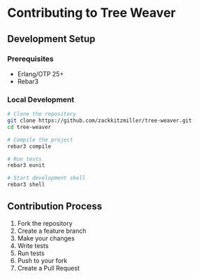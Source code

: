 # Contributing to Tree Weaver

## Development Setup

### Prerequisites

- Erlang/OTP 25+
- Rebar3

### Local Development

```bash
# Clone the repository
git clone https://github.com/zackkitzmiller/tree-weaver.git
cd tree-weaver

# Compile the project
rebar3 compile

# Run tests
rebar3 eunit

# Start development shell
rebar3 shell
```

## Contribution Process

1. Fork the repository
2. Create a feature branch
3. Make your changes
4. Write tests
5. Run tests
6. Push to your fork
7. Create a Pull Request
